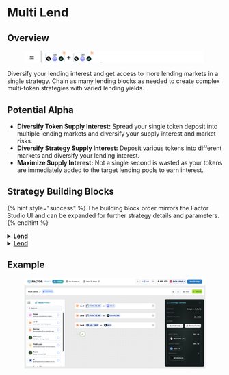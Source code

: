 # Multi Lend

## Overview

<figure><img src="../../../.gitbook/assets/image (50).png" alt=""><figcaption></figcaption></figure>

Diversify your lending interest and get access to more lending markets in a single strategy. Chain as many lending blocks as needed to create complex multi-token strategies with varied lending yields.

## Potential Alpha

* **Diversify Token Supply Interest:** Spread your single token deposit into multiple lending markets and diversify your supply interest and market risks.
* **Diversify Strategy Supply Interest:** Deposit various tokens into different markets and diversify your lending interest.
* **Maximize Supply Interest:** Not a single second is wasted as your tokens are immediately added to the target lending pools to earn interest.

## Strategy Building Blocks

{% hint style="success" %}
The building block order mirrors the Factor Studio UI and can be expanded for further strategy details and parameters.
{% endhint %}

<details>

<summary><a href="../../../factor-building-blocks/lend.md"><strong>Lend</strong></a></summary>

* Lend one of the tokens in the multi-token strategy to a selected lending pool.

</details>

<details>

<summary><a href="../../../factor-building-blocks/lend.md"><strong>Lend</strong></a></summary>

* Lend another of the tokens in the multi-token strategy to a selected lending pool.

</details>

## Example

<figure><img src="../../../.gitbook/assets/image (3) (1).png" alt=""><figcaption></figcaption></figure>
